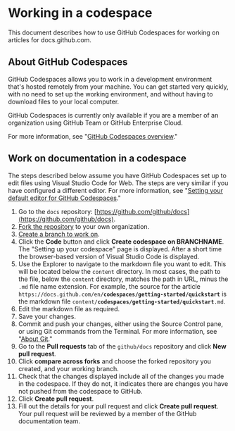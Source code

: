 # Working in a codespace

This document describes how to use GitHub Codespaces for working on articles for docs.github.com.

## About GitHub Codespaces 

GitHub Codespaces allows you to work in a development environment that's hosted remotely from your machine. You can get started very quickly, with no need to set up the working environment, and without having to download files to your local computer.

GitHub Codespaces is currently only available if you are a member of an organization using GitHub Team or GitHub Enterprise Cloud. 

For more information, see "[GitHub Codespaces overview](https://docs.github.com/en/codespaces/overview)."

## Work on documentation in a codespace

The steps described below assume you have GitHub Codespaces set up to edit files using Visual Studio Code for Web. The steps are very similar if you have configured a different editor. For more information, see "[Setting your default editor for GitHub Codespaces](https://docs.github.com/en/codespaces/customizing-your-codespace/setting-your-default-editor-for-codespaces)."

1. Go to the `docs` repository: [https://github.com/github/docs](https://github.com/github/docs).
1. [Fork the repository](https://docs.github.com/en/get-started/quickstart/fork-a-repo) to your own organization.
1. [Create a branch to work on](https://docs.github.com/en/pull-requests/collaborating-with-pull-requests/proposing-changes-to-your-work-with-pull-requests/creating-and-deleting-branches-within-your-repository).
1. Click the **Code** button and click **Create codespace on BRANCHNAME**.
   The "Setting up your codespace" page is displayed. After a short time the browser-based version of Visual Studio Code is displayed.
1. Use the Explorer to navigate to the markdown file you want to edit. This will be located below the `content` directory. 
   In most cases, the path to the file, below the `content` directory, matches the path in URL, minus the `.md` file name extension. For example, the source for the article `https://docs.github.com/en/`**`codespaces/getting-started/quickstart`** is the markdown file `content/`**`codespaces/getting-started/quickstart`**`.md`.
1. Edit the markdown file as required.
1. Save your changes.
1. Commit and push your changes, either using the Source Control pane, or using Git commands from the Terminal. For more information, see "[About Git](https://docs.github.com/en/get-started/using-git/about-git)."
1. Go to the **Pull requests** tab of the `github/docs` repository and click **New pull request**.
1. Click **compare across forks** and choose the forked repository you created, and your working branch.
1. Check that the changes displayed include all of the changes you made in the codespace. If they do not, it indicates there are changes you have not pushed from the codespace to GitHub.
1. Click **Create pull request**.
1. Fill out the details for your pull request and click **Create pull request**.
   Your pull request will be reviewed by a member of the GitHub documentation team.
